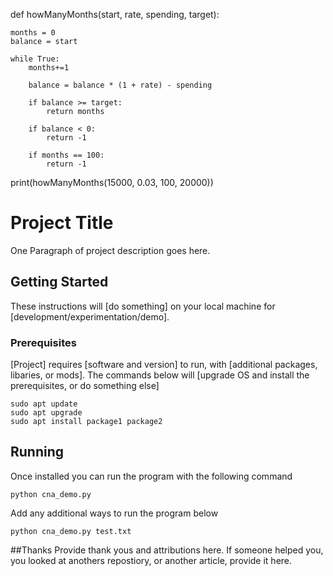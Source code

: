 def howManyMonths(start, rate, spending, target):
    
    
    months = 0
    balance = start

    while True:
        months+=1
    
        balance = balance * (1 + rate) - spending

        if balance >= target:
            return months

        if balance < 0:
            return -1

        if months == 100:
            return -1

print(howManyMonths(15000, 0.03, 100, 20000))





# Project Title

One Paragraph of project description goes here.

## Getting Started

These instructions will [do something] on your local machine for [development/experimentation/demo].

### Prerequisites

[Project] requires [software and version] to run, with [additional packages, libaries, or mods]. The commands below will [upgrade OS and install the prerequisites, or do something else]

```
sudo apt update
sudo apt upgrade
sudo apt install package1 package2
```

## Running
Once installed you can run the program with the following command

```
python cna_demo.py
```

Add any additional ways to run the program below

```
python cna_demo.py test.txt

```

##Thanks
Provide thank yous and attributions here.  If someone helped you, you looked at anothers repostiory, or another article, provide it here.
